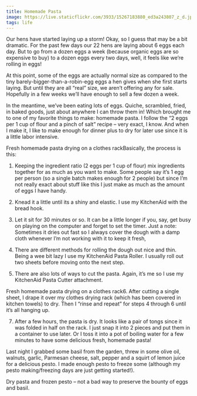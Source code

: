 ```yaml
---
title: Homemade Pasta
image: https://live.staticflickr.com/3933/15267183880_ed3a243807_z_d.jpg
tags: life
---
```


Our hens have started laying up a storm! Okay, so I guess that may be a bit dramatic. For the past few days our 22 hens are laying about 6 eggs each day. But to go from a dozen eggs a week (because organic eggs are so expensive to buy) to a dozen eggs every two days, well, it feels like we’re rolling in eggs!

At this point, some of the eggs are actually normal size as compared to the tiny barely-bigger-than-a-robin-egg eggs a hen gives when she first starts laying. But until they are all “real” size, we aren’t offering any for sale. Hopefully in a few weeks we’ll have enough to sell a few dozen a week.

In the meantime, we’ve been eating lots of eggs. Quiche, scrambled, fried, in baked goods, just about anywhere I can throw them in! Which brought me to one of my favorite things to make: homemade pasta. I follow the “2 eggs per 1 cup of flour and a pinch of salt” recipe – very exact, I know. And when I make it, I like to make enough for dinner plus to dry for later use since it is a little labor intensive.

Fresh homemade pasta drying on a clothes rackBasically, the process is this:

1. Keeping the ingredient ratio (2 eggs per 1 cup of flour) mix ingredients together for as much as you want to make. Some people say it’s 1 egg per person (so a single batch makes enough for 2 people) but since I’m not really exact about stuff like this I just make as much as the amount of eggs I have handy.

2. Knead it a little until its a shiny and elastic. I use my KitchenAid with the bread hook.

3. Let it sit for 30 minutes or so. It can be a little longer if you, say, get busy on playing on the computer and forget to set the timer. Just a note: Sometimes it dries out fast so I always cover the dough with a damp cloth whenever I’m not working with it to keep it fresh,

4. There are different methods for rolling the dough out nice and thin. Being a wee bit lazy I use my KitchenAid Pasta Roller. I usually roll out two sheets before moving onto the next step.

5. There are also lots of ways to cut the pasta. Again, it’s me so I use my KitchenAid Pasta Cutter attachment.

Fresh homemade pasta drying on a clothes rack6. After cutting a single sheet, I drape it over my clothes drying rack (which has been covered in kitchen towels) to dry. Then I “rinse and repeat” for steps 4 through 6 until it’s all hanging up.

7. After a few hours, the pasta is dry. It looks like a pair of tongs since it was folded in half on the rack. I just snap it into 2 pieces and put them in a container to use later. Or I toss it into a pot of boiling water for a few minutes to have some delicious fresh, homemade pasta!

Last night I grabbed some basil from the garden, threw in some olive oil, walnuts, garlic, Parmesan cheese, salt, pepper and a squirt of lemon  juice for a delicious pesto. I made enough pesto to freeze some (although my pesto making/freezing days are just getting started!).

Dry pasta and frozen pesto – not a bad way to preserve the bounty of eggs and basil.
